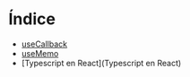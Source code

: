
# Índice

- [useCallback](useCallback)
- [useMemo](useMemo)
- [Typescript en React](Typescript en React)
